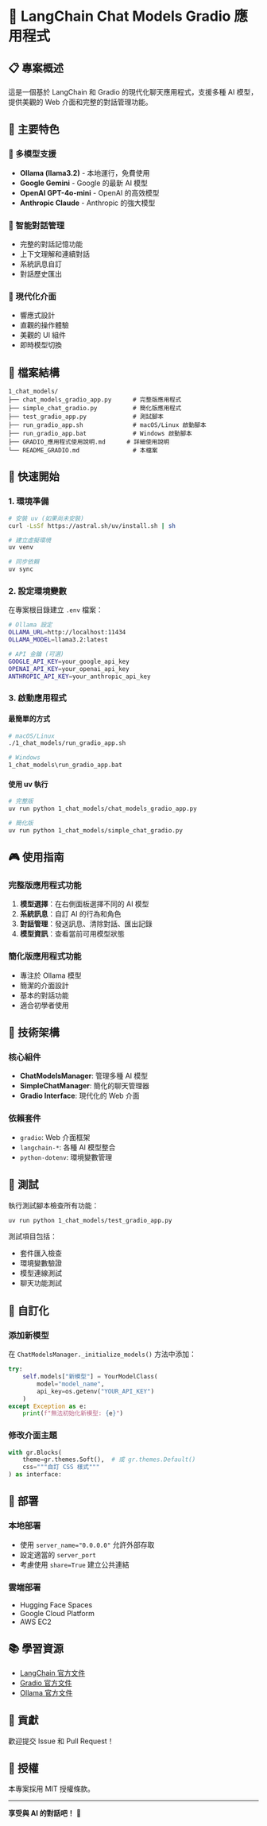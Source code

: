 # 🤖 LangChain Chat Models Gradio 應用程式

## 📋 專案概述

這是一個基於 LangChain 和 Gradio 的現代化聊天應用程式，支援多種 AI 模型，提供美觀的 Web 介面和完整的對話管理功能。

## 🎯 主要特色

### 🔄 多模型支援
- **Ollama (llama3.2)** - 本地運行，免費使用
- **Google Gemini** - Google 的最新 AI 模型
- **OpenAI GPT-4o-mini** - OpenAI 的高效模型
- **Anthropic Claude** - Anthropic 的強大模型

### 🧠 智能對話管理
- 完整的對話記憶功能
- 上下文理解和連續對話
- 系統訊息自訂
- 對話歷史匯出

### 🎨 現代化介面
- 響應式設計
- 直觀的操作體驗
- 美觀的 UI 組件
- 即時模型切換

## 📁 檔案結構

```
1_chat_models/
├── chat_models_gradio_app.py      # 完整版應用程式
├── simple_chat_gradio.py          # 簡化版應用程式
├── test_gradio_app.py             # 測試腳本
├── run_gradio_app.sh              # macOS/Linux 啟動腳本
├── run_gradio_app.bat             # Windows 啟動腳本
├── GRADIO_應用程式使用說明.md      # 詳細使用說明
└── README_GRADIO.md               # 本檔案
```

## 🚀 快速開始

### 1. 環境準備
```bash
# 安裝 uv (如果尚未安裝)
curl -LsSf https://astral.sh/uv/install.sh | sh

# 建立虛擬環境
uv venv

# 同步依賴
uv sync
```

### 2. 設定環境變數
在專案根目錄建立 `.env` 檔案：
```bash
# Ollama 設定
OLLAMA_URL=http://localhost:11434
OLLAMA_MODEL=llama3.2:latest

# API 金鑰 (可選)
GOOGLE_API_KEY=your_google_api_key
OPENAI_API_KEY=your_openai_api_key
ANTHROPIC_API_KEY=your_anthropic_api_key
```

### 3. 啟動應用程式

#### 最簡單的方式
```bash
# macOS/Linux
./1_chat_models/run_gradio_app.sh

# Windows
1_chat_models\run_gradio_app.bat
```

#### 使用 uv 執行
```bash
# 完整版
uv run python 1_chat_models/chat_models_gradio_app.py

# 簡化版
uv run python 1_chat_models/simple_chat_gradio.py
```

## 🎮 使用指南

### 完整版應用程式功能

1. **模型選擇**：在右側面板選擇不同的 AI 模型
2. **系統訊息**：自訂 AI 的行為和角色
3. **對話管理**：發送訊息、清除對話、匯出記錄
4. **模型資訊**：查看當前可用模型狀態

### 簡化版應用程式功能

- 專注於 Ollama 模型
- 簡潔的介面設計
- 基本的對話功能
- 適合初學者使用

## 🔧 技術架構

### 核心組件
- **ChatModelsManager**: 管理多種 AI 模型
- **SimpleChatManager**: 簡化的聊天管理器
- **Gradio Interface**: 現代化的 Web 介面

### 依賴套件
- `gradio`: Web 介面框架
- `langchain-*`: 各種 AI 模型整合
- `python-dotenv`: 環境變數管理

## 🧪 測試

執行測試腳本檢查所有功能：
```bash
uv run python 1_chat_models/test_gradio_app.py
```

測試項目包括：
- 套件匯入檢查
- 環境變數驗證
- 模型連線測試
- 聊天功能測試

## 🎨 自訂化

### 添加新模型
在 `ChatModelsManager._initialize_models()` 方法中添加：
```python
try:
    self.models["新模型"] = YourModelClass(
        model="model_name",
        api_key=os.getenv("YOUR_API_KEY")
    )
except Exception as e:
    print(f"無法初始化新模型: {e}")
```

### 修改介面主題
```python
with gr.Blocks(
    theme=gr.themes.Soft(),  # 或 gr.themes.Default()
    css="""自訂 CSS 樣式"""
) as interface:
```

## 🚀 部署

### 本地部署
- 使用 `server_name="0.0.0.0"` 允許外部存取
- 設定適當的 `server_port`
- 考慮使用 `share=True` 建立公共連結

### 雲端部署
- Hugging Face Spaces
- Google Cloud Platform
- AWS EC2

## 📚 學習資源

- [LangChain 官方文件](https://python.langchain.com/)
- [Gradio 官方文件](https://gradio.app/docs/)
- [Ollama 官方文件](https://ollama.ai/)

## 🤝 貢獻

歡迎提交 Issue 和 Pull Request！

## 📄 授權

本專案採用 MIT 授權條款。

---

**享受與 AI 的對話吧！** 🎉

